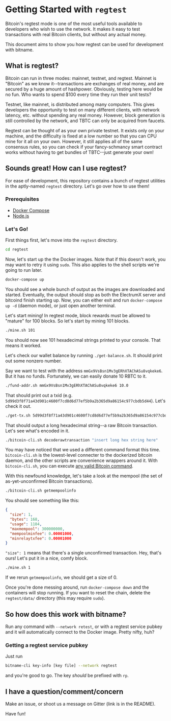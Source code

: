 # Getting Started with `regtest`

Bitcoin's regtest mode is one of the most useful tools available to developers who wish to use the network. It makes it easy to test transactions with real Bitcoin clients, but without any actual money.

This document aims to show you how regtest can be used for development with bitname.

## What is regtest?

Bitcoin can run in three modes: mainnet, testnet, and regtest. Mainnet is "Bitcoin" as we know it--transactions are exchanges of real money, and are secured by a huge amount of hashpower. Obviously, testing here would be no fun. Who wants to spend $100 every time they run their unit tests?

Testnet, like mainnet, is distributed among many computers. This gives developers the opportunity to test on many different clients, with network latency, etc. without spending any real money. However, block generation is still controlled by the network, and TBTC can only be acquired from faucets.

Regtest can be thought of as your own private testnet. It exists only on your machine, and the difficulty is fixed at a low number so that you can CPU mine for it all on your own. However, it still applies all of the same consensus rules, so you can check if your fancy-schmancy smart contract works without having to get bundles of TBTC--just generate your own!

## Sounds great! How can I use regtest?

For ease of development, this repository contains a bunch of regtest utilities in the aptly-named `regtest` directory. Let's go over how to use them!

### Prerequisites

* [Docker Compose](https://docs.docker.com/compose/install/)
* [Node.js](https://nodejs.org/en/)

### Let's Go!

First things first, let's move into the `regtest` directory.

```bash
cd regtest
```

Now, let's start up the the Docker images. Note that if this doesn't work, you may want to retry it using `sudo`. This also applies to the shell scripts we're going to run later.

```bash
docker-compose up
```

You should see a whole bunch of output as the images are downloaded and started. Eventually, the output should stop as both the ElectrumX server and bitcoind finish starting up. Now, you can either exit and run `docker-compose up -d` (daemon mode), or just open another terminal.

Let's start mining! In regtest mode, block rewards must be allowed to "mature" for 100 blocks. So let's start by mining 101 blocks.

```bash
./mine.sh 101
```

You should now see 101 hexadecimal strings printed to your console. That means it worked.

Let's check our wallet balance by running `./get-balance.sh`. It should print out some nonzero number.

Say we want to test with the address `mmGx9VsBsn1Mv3gERhXTAChASu8vqkeke6`. But it has no funds. Fortunately, we can easily donate 10 RBTC to it.

```bash
./fund-addr.sh mmGx9VsBsn1Mv3gERhXTAChASu8vqkeke6 10.0
```

That should print out a txid (e.g. `5d99d3f8f71a43d901c4600f7cd8d6d77ef5b9a2b365d9a86154c977cbdb5d44`). Let's check it out.

```bash
./get-tx.sh 5d99d3f8f71a43d901c4600f7cd8d6d77ef5b9a2b365d9a86154c977cbdb5d44
```

That should output a long hexadecimal string--a raw Bitcoin transaction. Let's see what's encoded in it.

```bash
./bitcoin-cli.sh decoderawtransaction "insert long hex string here"
```

You may have noticed that we used a different command format this time. `bitcoin-cli.sh` is the lowest-level connecter to the dockerized bitcoin daemon, and the other scripts are convenience wrappers around it. With `bitcoin-cli.sh`, you can execute [any valid Bitcoin command](https://en.bitcoin.it/wiki/Original_Bitcoin_client/API_calls_list).

With this newfound knowledge, let's take a look at the mempool (the set of as-yet-unconfirmed Bitcoin transactions).

```bash
./bitcoin-cli.sh getmempoolinfo
```

You should see something like this:

```json
{
  "size": 1,
  "bytes": 168,
  "usage": 1184,
  "maxmempool": 300000000,
  "mempoolminfee": 0.00001000,
  "minrelaytxfee": 0.00001000
}
```

`"size": 1` means that there's a single unconfirmed transaction. Hey, that's ours! Let's put it in a nice, comfy block.

```bash
./mine.sh 1
```

If we rerun `getmempoolinfo`, we should get a size of 0.

Once you're done messing around, run `docker-compose down` and the containers will stop running. If you want to reset the chain, delete the `regtest/data/` directory (this may require `sudo`).

## So how does this work with bitname?

Run any command with `--network retest`, or with a regtest service pubkey and it will automatically connect to the Docker image. Pretty nifty, huh?

### Getting a regtest service pubkey

Just run

```bash
bitname-cli key-info [key file] --network regtest
```

and you're good to go. The key *should* be prefixed with `rp`.

## I have a question/comment/concern

Make an issue, or shoot us a message on Gitter (link is in the README).

Have fun!
